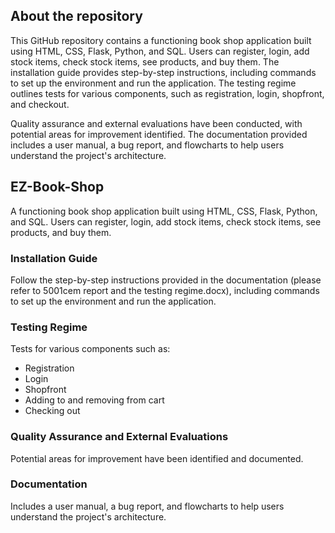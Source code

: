 ## About the repository

This GitHub repository contains a functioning book shop application built using HTML, CSS, Flask, Python, and SQL. Users can register, login, add stock items, check stock items, see products, and buy them. The installation guide provides step-by-step instructions, including commands to set up the environment and run the application. The testing regime outlines tests for various components, such as registration, login, shopfront, and checkout.

Quality assurance and external evaluations have been conducted, with potential areas for improvement identified. The documentation provided includes a user manual, a bug report, and flowcharts to help users understand the project's architecture.

## EZ-Book-Shop

A functioning book shop application built using HTML, CSS, Flask, Python, and SQL. Users can register, login, add stock items, check stock items, see products, and buy them.

### Installation Guide

Follow the step-by-step instructions provided in the documentation (please refer to 5001cem report and the testing regime.docx), including commands to set up the environment and run the application.

### Testing Regime

Tests for various components such as:

- Registration
- Login
- Shopfront
- Adding to and removing from cart
- Checking out

### Quality Assurance and External Evaluations

Potential areas for improvement have been identified and documented.

### Documentation

Includes a user manual, a bug report, and flowcharts to help users understand the project's architecture.
